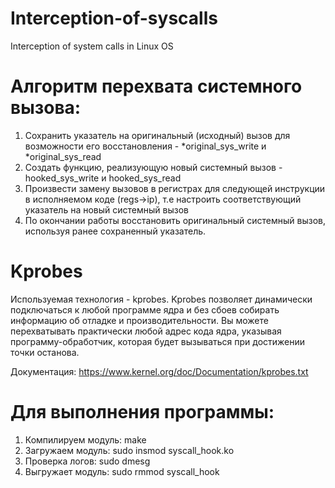 # Interception-of-syscalls
Interception of system calls in Linux OS

# Алгоритм перехвата системного вызова:
1. Сохранить указатель на оригинальный (исходный) вызов для возможности его восстановления - *original_sys_write и *original_sys_read
2. Создать функцию, реализующую новый системный вызов - hooked_sys_write и hooked_sys_read
3. Произвести замену вызовов в регистрах для следующей инструкции в исполняемом коде (regs->ip), т.е настроить соответствующий указатель на новый системный вызов
4. По окончании работы восстановить оригинальный системный вызов, используя ранее сохраненный указатель.

# Kprobes
Используемая технология - kprobes. Kprobes позволяет динамически подключаться к любой программе ядра и без сбоев собирать информацию об отладке и производительности. Вы можете перехватывать практически любой адрес кода ядра, указывая программу-обработчик, которая будет вызываться при достижении точки останова.

Документация: https://www.kernel.org/doc/Documentation/kprobes.txt

# Для выполнения программы:
1. Компилируем модуль: make
2. Загружаем модуль: sudo insmod syscall_hook.ko
3. Проверка логов: sudo dmesg
4. Выгружает модуль: sudo rmmod syscall_hook
